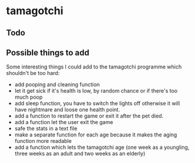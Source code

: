 # tamagotchi

## Todo

## Possible things to add
Some interesting things I could add to the
tamagotchi programme which shouldn't be too hard:

* add pooping and cleaning function
* let it get sick if it's health is low, by random chance or if there's too much poop
* add sleep function, you have to switch the lights off otherwise it will have nightmare and loose one health point.
* add a function to restart the game or exit it after the pet died.
* add a function let the user exit the game
* safe the stats in a text file
* make a separate function for each age because it makes the aging
function more readable
* add a function which lets the tamagotchi age (one week as a youngling, three weeks as an adult and two weeks as an elderly)
